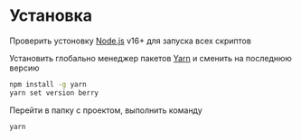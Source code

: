 # Установка

Проверить устоновку [Node.js](https://nodejs.org/ru/download/current/) v16+ для запуска всех скриптов

Установить глобально менеджер пакетов [Yarn](https://yarnpkg.com/getting-started/install) и сменить на последнюю версию

```sh
npm install -g yarn
yarn set version berry
```

Перейти в папку с проектом, выполнить команду

```sh
yarn
```
